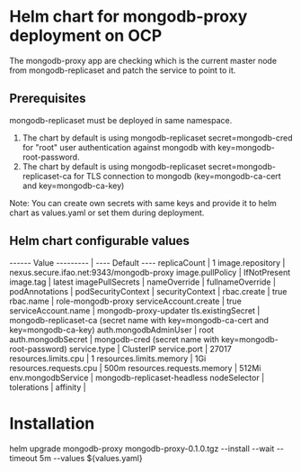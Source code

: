 # Helm chart for mongodb-proxy deployment on OCP
The mongodb-proxy app are checking which is the current master node from mongodb-replicaset and patch the service to point to it.

## Prerequisites
mongodb-replicaset must be deployed in same namespace.
1. The chart by default is using mongodb-replicaset secret=mongodb-cred for "root" user authentication against mongodb with key=mongodb-root-password.
2. The chart by default is using mongodb-replicaset secret=mongodb-replicaset-ca for TLS connection to mongodb (key=mongodb-ca-cert and key=mongodb-ca-key)

Note: You can create own secrets with same keys and provide it to helm chart as values.yaml or set them during deployment.

## Helm chart configurable values

------ Value ---------                        |    ---- Default ----
replicaCount                                  |         1
image.repository                              | nexus.secure.ifao.net:9343/mongodb-proxy
image.pullPolicy                              | IfNotPresent
image.tag                                     | latest
imagePullSecrets                              | <nil>
nameOverride                                  | <nil>
fullnameOverride                              | <nil>
podAnnotations                                | <nil>
podSecurityContext                            | <nil>
securityContext                               | <nil>
rbac.create                                   | true
rbac.name                                     | role-mongodb-proxy
serviceAccount.create                         | true
serviceAccount.name                           | mongodb-proxy-updater
tls.existingSecret                            | mongodb-replicaset-ca (secret name with key=mongodb-ca-cert and key=mongodb-ca-key)
auth.mongodbAdminUser                         | root
auth.mongodbSecret                            | mongodb-cred (secret name with key=mongodb-root-password)
service.type                                  | ClusterIP
service.port                                  | 27017
resources.limits.cpu                          |         1
resources.limits.memory                       |         1Gi
resources.requests.cpu                        |        500m
resources.requests.memory                     |        512Mi
env.mongodbService                            | mongodb-replicaset-headless
nodeSelector                                  | <nil>
tolerations                                   | <nil>
affinity                                      | <nil>

# Installation
helm upgrade mongodb-proxy mongodb-proxy-0.1.0.tgz --install --wait --timeout 5m --values ${values.yaml}
